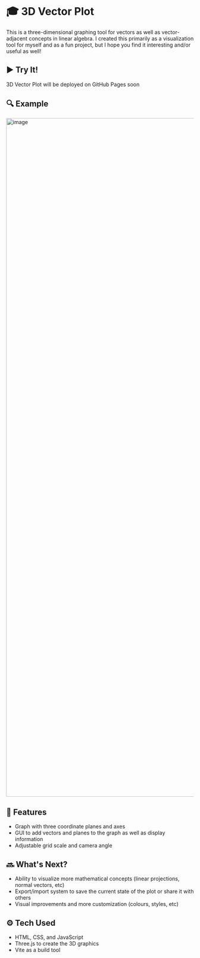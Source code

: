 # :mortar_board: 3D Vector Plot
This is a three-dimensional graphing tool for vectors as well as vector-adjacent concepts in linear algebra. I created this primarily as a visualization tool for myself and as a fun project, but I hope you find it interesting and/or useful as well!

## :arrow_forward: Try It!
3D Vector Plot will be deployed on GitHub Pages soon

## :mag: Example
<img width="3449" height="1819" alt="image" src="https://github.com/user-attachments/assets/909d4767-d365-45b2-bc68-1471dec94fa7" />

## :wrench: Features
* Graph with three coordinate planes and axes
* GUI to add vectors and planes to the graph as well as display information
* Adjustable grid scale and camera angle

## :soon: What's Next?
* Ability to visualize more mathematical concepts (linear projections, normal vectors, etc)
* Export/import system to save the current state of the plot or share it with others
* Visual improvements and more customization (colours, styles, etc)

## :gear: Tech Used
* HTML, CSS, and JavaScript
* Three.js to create the 3D graphics
* Vite as a build tool
